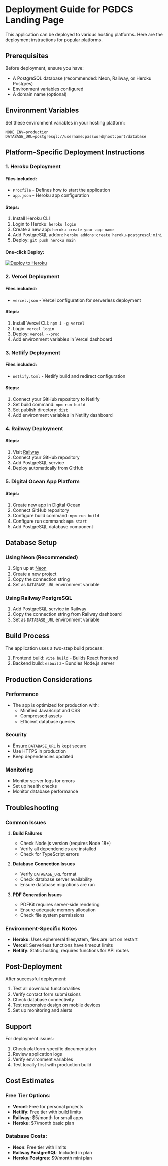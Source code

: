 # Deployment Guide for PGDCS Landing Page

This application can be deployed to various hosting platforms. Here are the deployment instructions for popular platforms.

## Prerequisites

Before deployment, ensure you have:
- A PostgreSQL database (recommended: Neon, Railway, or Heroku Postgres)
- Environment variables configured
- A domain name (optional)

## Environment Variables

Set these environment variables in your hosting platform:

```
NODE_ENV=production
DATABASE_URL=postgresql://username:password@host:port/database
```

## Platform-Specific Deployment Instructions

### 1. Heroku Deployment

#### Files included:
- `Procfile` - Defines how to start the application
- `app.json` - Heroku app configuration

#### Steps:
1. Install Heroku CLI
2. Login to Heroku: `heroku login`
3. Create a new app: `heroku create your-app-name`
4. Add PostgreSQL addon: `heroku addons:create heroku-postgresql:mini`
5. Deploy: `git push heroku main`

#### One-click Deploy:
[![Deploy to Heroku](https://www.herokucdn.com/deploy/button.svg)](https://heroku.com/deploy)

### 2. Vercel Deployment

#### Files included:
- `vercel.json` - Vercel configuration for serverless deployment

#### Steps:
1. Install Vercel CLI: `npm i -g vercel`
2. Login: `vercel login`
3. Deploy: `vercel --prod`
4. Add environment variables in Vercel dashboard

### 3. Netlify Deployment

#### Files included:
- `netlify.toml` - Netlify build and redirect configuration

#### Steps:
1. Connect your GitHub repository to Netlify
2. Set build command: `npm run build`
3. Set publish directory: `dist`
4. Add environment variables in Netlify dashboard

### 4. Railway Deployment

#### Steps:
1. Visit [Railway](https://railway.app)
2. Connect your GitHub repository
3. Add PostgreSQL service
4. Deploy automatically from GitHub

### 5. Digital Ocean App Platform

#### Steps:
1. Create new app in Digital Ocean
2. Connect GitHub repository
3. Configure build command: `npm run build`
4. Configure run command: `npm start`
5. Add PostgreSQL database component

## Database Setup

### Using Neon (Recommended)
1. Sign up at [Neon](https://neon.tech)
2. Create a new project
3. Copy the connection string
4. Set as `DATABASE_URL` environment variable

### Using Railway PostgreSQL
1. Add PostgreSQL service in Railway
2. Copy the connection string from Railway dashboard
3. Set as `DATABASE_URL` environment variable

## Build Process

The application uses a two-step build process:
1. Frontend build: `vite build` - Builds React frontend
2. Backend build: `esbuild` - Bundles Node.js server

## Production Considerations

### Performance
- The app is optimized for production with:
  - Minified JavaScript and CSS
  - Compressed assets
  - Efficient database queries

### Security
- Ensure `DATABASE_URL` is kept secure
- Use HTTPS in production
- Keep dependencies updated

### Monitoring
- Monitor server logs for errors
- Set up health checks
- Monitor database performance

## Troubleshooting

### Common Issues

1. **Build Failures**
   - Check Node.js version (requires Node 18+)
   - Verify all dependencies are installed
   - Check for TypeScript errors

2. **Database Connection Issues**
   - Verify `DATABASE_URL` format
   - Check database server availability
   - Ensure database migrations are run

3. **PDF Generation Issues**
   - PDFKit requires server-side rendering
   - Ensure adequate memory allocation
   - Check file system permissions

### Environment-Specific Notes

- **Heroku**: Uses ephemeral filesystem, files are lost on restart
- **Vercel**: Serverless functions have timeout limits
- **Netlify**: Static hosting, requires functions for API routes

## Post-Deployment

After successful deployment:
1. Test all download functionalities
2. Verify contact form submissions
3. Check database connectivity
4. Test responsive design on mobile devices
5. Set up monitoring and alerts

## Support

For deployment issues:
1. Check platform-specific documentation
2. Review application logs
3. Verify environment variables
4. Test locally first with production build

## Cost Estimates

### Free Tier Options:
- **Vercel**: Free for personal projects
- **Netlify**: Free tier with build limits
- **Railway**: $5/month for small apps
- **Heroku**: $7/month basic plan

### Database Costs:
- **Neon**: Free tier with limits
- **Railway PostgreSQL**: Included in plan
- **Heroku Postgres**: $9/month mini plan